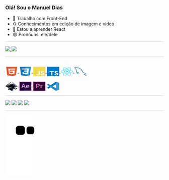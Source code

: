 ### Olá! Sou o Manuel Dias

- 🔭 Trabalho com Front-End
- ⚙️ Conhecimentos em edição de imagem e video
- 🌱 Estou a aprender React
- 😄 Pronouns: ele/dele
<hr style="opacity: 0.2" />

<div>
    <a href="https://github.com/Manuel8Dias">
    <img height="180em" src="https://github-readme-stats.vercel.app/api?username=manuel8dias&show_icons=true&theme=gotham&include_all_commits=true&count_private=true"/>
    <img height="180em" src="https://github-readme-stats.vercel.app/api/top-langs/?username=manuel8dias&layout=compact&langs_count=7&theme=gotham"/>
</div>

<hr style="opacity: 0.2" />

<div style="display: inline_block">
    <br>
    <img align="center" alt="HTML" height="30" width="40" src="https://raw.githubusercontent.com/devicons/devicon/master/icons/html5/html5-original.svg">
    <img align="center" alt="CSS" height="30" width="40" src="https://raw.githubusercontent.com/devicons/devicon/master/icons/css3/css3-original.svg">
    <img align="center" alt="Js" height="30" width="40" src="https://raw.githubusercontent.com/devicons/devicon/master/icons/javascript/javascript-plain.svg">
    <img align="center" alt="Ts" height="30" width="40" src="https://raw.githubusercontent.com/devicons/devicon/master/icons/typescript/typescript-plain.svg">
    <img align="center" alt="React" height="30" width="40" src="https://raw.githubusercontent.com/devicons/devicon/master/icons/react/react-original.svg">
    <img align="center" alt="MySQL" height="30" width="40" src="https://raw.githubusercontent.com/devicons/devicon/master/icons/mysql/mysql-original.svg">
</div>

<div style="display: inline_block">
    <br>
    <img align="center" alt="InkScape" height="30" width="40" src="https://raw.githubusercontent.com/devicons/devicon/master/icons/inkscape/inkscape-original.svg">
    <img align="center" alt="AfterEffects" height="30" width="40" src="https://raw.githubusercontent.com/devicons/devicon/master/icons/aftereffects/aftereffects-original.svg">
    <img align="center" alt="Premiere" height="30" width="40" src="https://raw.githubusercontent.com/devicons/devicon/master/icons/premierepro/premierepro-original.svg">
    <img align="center" alt="VSCode" height="30" width="40" src="https://raw.githubusercontent.com/devicons/devicon/master/icons/vscode/vscode-original.svg">
</div>

<hr style="opacity: 0.2" />

<div>
    <a href = "mailto:manuelddias7@gmail.com"><img src="https://img.shields.io/badge/-Gmail-%23c71610?style=for-the-badge&logo=gmail&logoColor=white" target="_blank"></a>
    <a href="https://www.linkedin.com/in/manueldias3d" target="_blank"><img src="https://img.shields.io/badge/-LinkedIn-%230077B5?style=for-the-badge&logo=linkedin&logoColor=white" target="_blank"></a> 
    <a href="https://instagram.com/manueldias.dev/" target="_blank"><img src="https://img.shields.io/badge/-Instagram-%23e95950?style=for-the-badge&logo=instagram&logoColor=white" target="_blank"></a> 
    <a href="https://www.linkedin.com/in/manueldias3d" target="_blank"><img src="https://img.shields.io/badge/-twitter-%231da1f2?style=for-the-badge&logo=twitter&logoColor=white" target="_blank"></a> 
</div>

<div>
<hr style="opacity: 0.2" />

![Snake animation](https://github.com/rafaballerini/rafaballerini/blob/output/github-contribution-grid-snake.svg)
</div>





